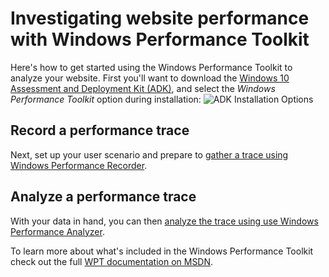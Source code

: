 # Investigating website performance with Windows Performance Toolkit

Here's how to get started using the Windows Performance Toolkit to analyze your website. First you'll want to download the [Windows 10 Assessment and Deployment Kit (ADK)](https://msdn.microsoft.com/en-us/windows/hardware/dn913721.aspx), and select the *Windows Performance Toolkit* option during installation:
![ADK Installation Options](../../media/ADK-InstallOptions.PNG)

## Record a performance trace
Next, set up your user scenario and prepare to [gather a trace using Windows Performance Recorder](recording-a-trace).

## Analyze a performance trace
With your data in hand, you can then [analyze the trace using use Windows Performance Analyzer](analyzing-a-trace).

To learn more about what's included in the Windows Performance Toolkit check out the full [WPT documentation on MSDN](https://msdn.microsoft.com/en-us/library/windows/hardware/dn927310(v=vs.85).aspx).
